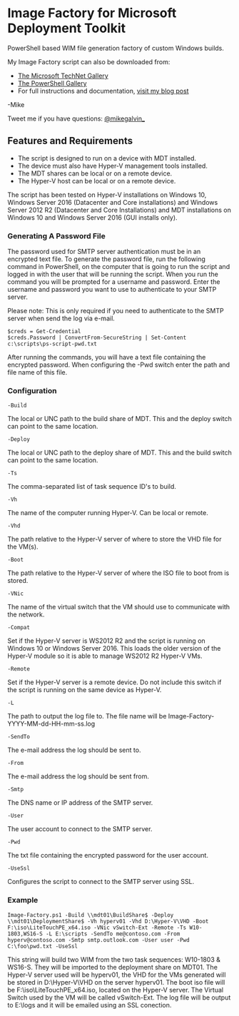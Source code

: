 # Image Factory for Microsoft Deployment Toolkit

PowerShell based WIM file generation factory of custom Windows builds.

My Image Factory script can also be downloaded from:

* [The Microsoft TechNet Gallery](https://gallery.technet.microsoft.com/PowerShell-Image-Factory-d6c133b9?redir=0)
* [The PowerShell Gallery](https://www.powershellgallery.com/packages/Image-Factory)
* For full instructions and documentation, [visit my blog post](https://gal.vin/2017/08/26/image-factory/)

-Mike

Tweet me if you have questions: [@mikegalvin_](https://twitter.com/mikegalvin_)

## Features and Requirements

* The script is designed to run on a device with MDT installed.
* The device must also have Hyper-V management tools installed.
* The MDT shares can be local or on a remote device.
* The Hyper-V host can be local or on a remote device.

The script has been tested on Hyper-V installations on Windows 10, Windows Server 2016 (Datacenter and Core installations) and Windows Server 2012 R2 (Datacenter and Core Installations) and MDT installations on Windows 10 and Windows Server 2016 (GUI installs only).

### Generating A Password File

The password used for SMTP server authentication must be in an encrypted text file. To generate the password file, run the following command in PowerShell, on the computer that is going to run the script and logged in with the user that will be running the script. When you run the command you will be prompted for a username and password. Enter the username and password you want to use to authenticate to your SMTP server.

Please note: This is only required if you need to authenticate to the SMTP server when send the log via e-mail.

```
$creds = Get-Credential
$creds.Password | ConvertFrom-SecureString | Set-Content c:\scripts\ps-script-pwd.txt
```

After running the commands, you will have a text file containing the encrypted password. When configuring the -Pwd switch enter the path and file name of this file.

### Configuration

```
-Build
```
The local or UNC path to the build share of MDT. This and the deploy switch can point to the same location.
```
-Deploy
```
The local or UNC path to the deploy share of MDT. This and the build switch can point to the same location.
```
-Ts
```
The comma-separated list of task sequence ID's to build.
```
-Vh
```
The name of the computer running Hyper-V. Can be local or remote.
```
-Vhd
```
The path relative to the Hyper-V server of where to store the VHD file for the VM(s).
```
-Boot
```
The path relative to the Hyper-V server of where the ISO file to boot from is stored.
```
-VNic
```
The name of the virtual switch that the VM should use to communicate with the network.
```
-Compat
```
Set if the Hyper-V server is WS2012 R2 and the script is running on Windows 10 or Windows Server 2016. This loads the older version of the Hyper-V module so it is able to manage WS2012 R2 Hyper-V VMs.
```
-Remote
```
Set if the Hyper-V server is a remote device. Do not include this switch if the script is running on the same device as Hyper-V.
``` 
-L
```
The path to output the log file to. The file name will be Image-Factory-YYYY-MM-dd-HH-mm-ss.log
```
-SendTo
```
The e-mail address the log should be sent to.
```
-From
```
The e-mail address the log should be sent from.
```
-Smtp
```
The DNS name or IP address of the SMTP server.
```
-User
```
The user account to connect to the SMTP server.
```
-Pwd
```
The txt file containing the encrypted password for the user account.
```
-UseSsl
```
Configures the script to connect to the SMTP server using SSL.

### Example

```
Image-Factory.ps1 -Build \\mdt01\BuildShare$ -Deploy \\mdt01\DeploymentShare$ -Vh hyperv01 -Vhd D:\Hyper-V\VHD -Boot F:\iso\LiteTouchPE_x64.iso -VNic vSwitch-Ext -Remote -Ts W10-1803,WS16-S -L E:\scripts -SendTo me@contoso.com -From hyperv@contoso.com -Smtp smtp.outlook.com -User user -Pwd C:\foo\pwd.txt -UseSsl
```

This string will build two WIM from the two task sequences: W10-1803 & WS16-S. They will be imported to the deployment share on MDT01. The Hyper-V server used will be hyperv01, the VHD for the VMs generated will be stored in D:\Hyper-V\VHD on the server hyperv01. The boot iso file will be F:\iso\LiteTouchPE_x64.iso, located on the Hyper-V server. The Virtual Switch used by the VM will be called vSwitch-Ext. The log file will be output to E:\logs and it will be emailed using an SSL conection.
